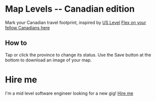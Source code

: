 # Map Levels -- Canadian edition 
Mark your Canadian travel footprint, inspired by [US Level](https://tenpages.github.io/us-level/us.html)
[Flex on your fellow Canadians here](https://canada-level.vercel.app/)


## How to
Tap or click the province to change its status. Use the Save button at the bottom to download an image of your map. 

# Hire me 
I'm a mid level software engineer looking for a new gig! [Hire me](https://www.linkedin.com/in/harrisonatwork/)
